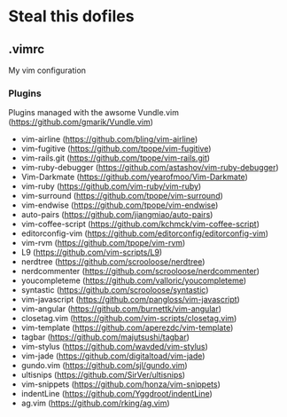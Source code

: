 # Steal this dofiles

## .vimrc
My vim configuration
### Plugins
Plugins managed with the awsome Vundle.vim (https://github.com/gmarik/Vundle.vim)

* vim-airline (https://github.com/bling/vim-airline)
* vim-fugitive (https://github.com/tpope/vim-fugitive)
* vim-rails.git (https://github.com/tpope/vim-rails.git)
* vim-ruby-debugger (https://github.com/astashov/vim-ruby-debugger)
* Vim-Darkmate (https://github.com/yearofmoo/Vim-Darkmate)
* vim-ruby (https://github.com/vim-ruby/vim-ruby)
* vim-surround (https://github.com/tpope/vim-surround)
* vim-endwise (https://github.com/tpope/vim-endwise)
* auto-pairs (https://github.com/jiangmiao/auto-pairs)
* vim-coffee-script (https://github.com/kchmck/vim-coffee-script)
* editorconfig-vim (https://github.com/editorconfig/editorconfig-vim)
* vim-rvm (https://github.com/tpope/vim-rvm)
* L9 (https://github.com/vim-scripts/L9)
* nerdtree (https://github.com/scrooloose/nerdtree)
* nerdcommenter (https://github.com/scrooloose/nerdcommenter)
* youcompleteme (https://github.com/valloric/youcompleteme)
* syntastic (https://github.com/scrooloose/syntastic)
* vim-javascript (https://github.com/pangloss/vim-javascript)
* vim-angular (https://github.com/burnettk/vim-angular)
* closetag.vim (https://github.com/vim-scripts/closetag.vim)
* vim-template (https://github.com/aperezdc/vim-template)
* tagbar (https://github.com/majutsushi/tagbar)
* vim-stylus (https://github.com/wavded/vim-stylus)
* vim-jade (https://github.com/digitaltoad/vim-jade)
* gundo.vim (https://github.com/sjl/gundo.vim)
* ultisnips (https://github.com/SirVer/ultisnips)
* vim-snippets (https://github.com/honza/vim-snippets)
* indentLine (https://github.com/Yggdroot/indentLine)
* ag.vim (https://github.com/rking/ag.vim)



